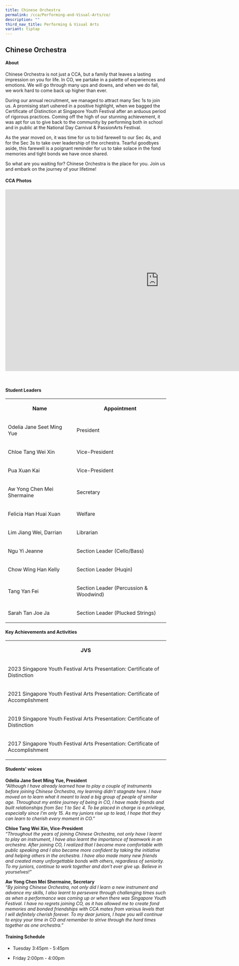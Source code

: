 ```yaml
---
title: Chinese Orchestra
permalink: /cca/Performing-and-Visual-Arts/co/
description: ""
third_nav_title: Performing & Visual Arts
variant: tiptap
---
```

<h2>Chinese Orchestra</h2><h4>About</h4><p>Chinese Orchestra is not just a CCA, but a family that leaves a lasting impression on you for life. In CO, we partake in a palette of experiences and emotions. We will go through many ups and downs, and when we do fall, we work hard to come back up higher than ever.</p><p>During our annual recruitment, we managed to attract many Sec 1s to join us. A promising start ushered in a positive highlight, when we bagged the Certificate of Distinction at Singapore Youth Festival after an arduous period of rigorous practices. Coming off the high of our stunning achievement, it was apt for us to give back to the community by performing both in school and in public at the National Day Carnival &amp; PassionArts Festival.</p><p>As the year moved on, it was time for us to bid farewell to our Sec 4s, and for the Sec 3s to take over leadership of the orchestra. Tearful goodbyes aside, this farewell is a poignant reminder for us to take solace in the fond memories and tight bonds we have once shared.</p><p>So what are you waiting for? Chinese Orchestra is the place for you. Join us and embark on the journey of your lifetime!</p><h4>CCA Photos</h4><div class="iframe-wrapper"><iframe height="569" width="960" allowfullscreen="true" frameborder="0" src="https://docs.google.com/presentation/d/e/2PACX-1vQnZKf9Tqqr-Xi21liN21db5xta_YCcD-zrhDhACsHZLAAL-pVvU3Td7wkWSNp8xyNIKjyzNCOxXytf/embed?start=true&amp;loop=true&amp;delayms=5000"></iframe></div><p><br></p><h4>Student Leaders</h4><table><tbody><tr><th rowspan="1" colspan="1"><p>Name</p></th><th rowspan="1" colspan="1"><p>Appointment</p></th></tr><tr><td rowspan="1" colspan="1"><p>Odelia Jane Seet Ming Yue</p></td><td rowspan="1" colspan="1"><p>President</p></td></tr><tr><td rowspan="1" colspan="1"><p>Chloe Tang Wei Xin</p></td><td rowspan="1" colspan="1"><p>Vice-President</p></td></tr><tr><td rowspan="1" colspan="1"><p>Pua Xuan Kai</p></td><td rowspan="1" colspan="1"><p>Vice-President</p></td></tr><tr><td rowspan="1" colspan="1"><p>Aw Yong Chen Mei Shermaine</p></td><td rowspan="1" colspan="1"><p>Secretary</p></td></tr><tr><td rowspan="1" colspan="1"><p>Felicia Han Huai Xuan</p></td><td rowspan="1" colspan="1"><p>Welfare</p></td></tr><tr><td rowspan="1" colspan="1"><p>Lim Jiang Wei, Darrian</p></td><td rowspan="1" colspan="1"><p>Librarian</p></td></tr><tr><td rowspan="1" colspan="1"><p>Ngu Yi Jeanne</p></td><td rowspan="1" colspan="1"><p>Section Leader (Cello/Bass)</p></td></tr><tr><td rowspan="1" colspan="1"><p>Chow Wing Han Kelly</p></td><td rowspan="1" colspan="1"><p>Section Leader (Huqin)</p></td></tr><tr><td rowspan="1" colspan="1"><p>Tang Yan Fei</p></td><td rowspan="1" colspan="1"><p>Section Leader (Percussion &amp; Woodwind)</p></td></tr><tr><td rowspan="1" colspan="1"><p>Sarah Tan Joe Ja</p></td><td rowspan="1" colspan="1"><p>Section Leader (Plucked Strings)</p></td></tr></tbody></table><h4>Key Achievements and Activities</h4><table><tbody><tr><th rowspan="1" colspan="1"><p>JVS</p></th></tr><tr><td rowspan="1" colspan="1"><p>2023 Singapore Youth Festival Arts Presentation: Certificate of Distinction</p></td></tr><tr><td rowspan="1" colspan="1"><p>2021 Singapore Youth Festival Arts Presentation: Certificate of Accomplishment</p></td></tr><tr><td rowspan="1" colspan="1"><p>2019 Singapore Youth Festival Arts Presentation: Certificate of Distinction</p></td></tr><tr><td rowspan="1" colspan="1"><p>2017&nbsp;Singapore Youth Festival Arts Presentation: Certificate of Accomplishment</p></td></tr></tbody></table><h4>Students’ voices</h4><p><strong>Odelia Jane Seet Ming Yue, President</strong><br><em>“Although I have already learned how to play a couple of instruments before joining Chinese Orchestra, my learning didn’t stagnate here. I have moved on to learn what it meant to lead a big group of people of similar age. Throughout my entire journey of being in CO, I have made friends and built relationships from Sec 1 to Sec 4. To be placed in charge is a privilege, especially since I'm only 15. As my juniors rise up to lead, I hope that they can learn to cherish every moment in CO.”</em></p><p><strong>Chloe Tang Wei Xin, Vice-President</strong><br><em>“Throughout the years of joining Chinese Orchestra, not only have I learnt to play an instrument, I have also learnt the importance of teamwork in an orchestra. After joining CO, I realized that I became more comfortable with public speaking and I also became more confident by taking the initiative and helping others in the orchestra. I have also made many new friends and created many unforgettable bonds with others, regardless of seniority. To my juniors, continue to work together and don’t ever give up. Believe in yourselves!”</em></p><p><strong>Aw Yong Chen Mei Shermaine, Secretary</strong><br><em>“By joining Chinese Orchestra, not only did I learn a new instrument and advance my skills, I also learnt to persevere through challenging times such as when a performance was coming up or when there was Singapore Youth Festival. I have no regrets joining CO, as it has allowed me to create fond memories and bonded friendships with CCA mates from various levels that I will definitely cherish forever. To my dear juniors, I hope you will continue to enjoy your time in CO and remember to strive through the hard times together as one orchestra.”</em></p><h4>Training Schedule</h4><ul data-tight="true" class="tight"><li><p>Tuesday 3:45pm - 5:45pm<br></p></li><li><p>Friday 2:00pm - 4:00pm</p></li></ul><p></p>